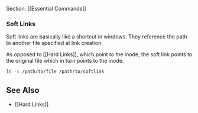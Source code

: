 Section: [[Essential Commands]]

### Soft Links

Soft links are basically like a shortcut in windows. They reference the path to another file specified at link creation.

As opposed to [[Hard Links]], which point to the inode, the soft link points to the original file which in turn points to the inode.

```bash
ln -s /path/to/file /path/to/softlink
```

## See Also

- [[Hard Links]]
